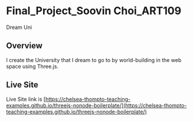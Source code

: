 # Final_Project_Soovin Choi_ART109

Dream Uni


## Overview

I create the University that I dream to go to by world-building in the web space using Three.js.

## Live Site

Live Site link is
[https://chelsea-thompto-teaching-examples.github.io/threejs-nonode-boilerplate/](https://chelsea-thompto-teaching-examples.github.io/threejs-nonode-boilerplate/)



